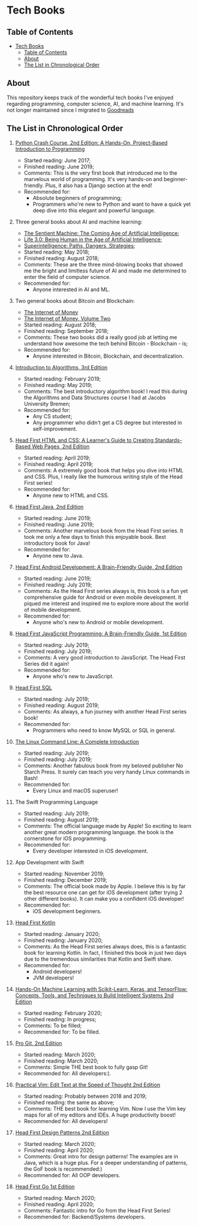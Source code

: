 # Tech Books

## Table of Contents

* [Tech Books](#tech-books)
  * [Table of Contents](#table-of-contents)
  * [About](#about)
  * [The List in Chronological Order](#the-list-in-chronological-order)

## About

This repository keeps track of the wonderful tech books I've enjoyed regarding programming, computer science, AI, and machine learning. It's not longer maintained since I migrated to [Goodreads](https://www.goodreads.com/review/list/70012245-tianyao-chen?shelf=tech-books)

## The List in Chronological Order

1. [Python Crash Course, 2nd Edition: A Hands-On, Project-Based Introduction to Programming](https://www.amazon.com/Python-Crash-Course-2nd-Edition/dp/1593279280/ref=sr_1_1?keywords=python+crash+course&qid=1558808134&s=gateway&sr=8-1)

    * Started reading: June 2017;
    * Finished reading: June 2019;
    * Comments: This is *the* very first book that introduced me to the marvelous world of programming. It's very hands-on and beginner-friendly. Plus, it also has a Django section at the end!
    * Recommended for:
        * Absolute beginners of programming;
        * Programmers who're new to Python and want to have a quick yet deep dive into this elegant and powerful language.

2. Three general books about AI and machine learning:

    * [The Sentient Machine: The Coming Age of Artificial Intelligence](https://www.amazon.com/Sentient-Machine-Coming-Artificial-Intelligence/dp/1501144677/ref=sr_1_1?crid=2TICLV1W085JT&keywords=the+sentient+machine&qid=1556459943&s=gateway&sprefix=the+sentinel%2Caps%2C216&sr=8-1);
    * [Life 3.0: Being Human in the Age of Artificial Intelligence](https://www.amazon.com/Life-3-0-Being-Artificial-Intelligence/dp/1101970316/ref=sr_1_1?keywords=life+3.0&qid=1556459898&s=gateway&sr=8-1);
    * [Superintelligence: Paths, Dangers, Strategies](https://www.amazon.com/Superintelligence-Dangers-Strategies-Nick-Bostrom/dp/0198739834/ref=sr_1_1?crid=NLVVM0KYB1PE&keywords=superintelligence+by+nick+bostrom&qid=1556459925&s=gateway&sprefix=superinte%2Caps%2C217&sr=8-1);
    * Started reading: May 2018;
    * Finished reading: August 2018;
    * Comments: These are the three mind-blowing books that showed me the bright and limitless future of AI and made me determined to enter the field of computer science.
    * Recommended for:
       * Anyone interested in AI and ML.

3. Two general books about Bitcoin and Blockchain:

    * [The Internet of Money](https://www.amazon.com/Internet-Money-Andreas-M-Antonopoulos/dp/1537000454/ref=sr_1_1?keywords=the+internet+of+money&qid=1562252001&s=gateway&sr=8-1)
    * [The Internet of Money, Volume Two](https://www.amazon.com/Internet-Money-Andreas-M-Antonopoulos/dp/194791006X/ref=sr_1_5?keywords=the+internet+of+money&qid=1562252138&s=gateway&sr=8-5)
    * Started reading: August 2018;
    * Finished reading: September 2018;
    * Comments: These two books did a really good job at letting me understand how awesome the tech behind Bitcoin - Blockchain - is;
    * Recommended for:
        * Anyone interested in Bitcoin, Blockchain, and decentralization.

4. [Introduction to Algorithms, 3rd Edition](https://www.amazon.com/Introduction-Algorithms-3rd-MIT-Press/dp/0262033844/ref=sr_1_1?keywords=introduction+to+algorithms&qid=1562252818&s=gateway&sr=8-1)

    * Started reading: February 2019;
    * Finished reading: May 2019;
    * Comments: The best introductory algorithm book! I read this during the Algorithms and Data Structures course I had at Jacobs University Bremen;
    * Recommended for:
        * Any CS student;
        * Any programmer who didn't get a CS degree but interested in self-improvement.

5. [Head First HTML and CSS: A Learner's Guide to Creating Standards-Based Web Pages, 2nd Edition](https://www.amazon.com/Head-First-HTML-CSS-Standards-Based/dp/0596159900/ref=sr_1_1?keywords=head+first+html+and+css&qid=1562253070&s=gateway&sr=8-1)

    * Started reading: April 2019;
    * Finished reading: April 2019;
    * Comments: A extremely good book that helps you dive into HTML and CSS. Plus, I really like the humorous writing style of the Head First series!
    * Recommended for:
        * Anyone new to HTML and CSS.

6. [Head First Java, 2nd Edition](https://www.amazon.com/Head-First-Java-Kathy-Sierra/dp/0596009208/ref=sr_1_1?keywords=head+first+java&qid=1562253394&s=gateway&sr=8-1)

    * Started reading: June 2019;
    * Finished reading: June 2019;
    * Comments: Another marvelous book from the Head First series. It took me only a few days to finish this enjoyable book. Best introductory book for Java!
    * Recommended for:
        * Anyone new to Java.

7. [Head First Android Development: A Brain-Friendly Guide, 2nd Edition](https://www.amazon.com/Head-First-Android-Development-Brain-Friendly/dp/1491974052/ref=sr_1_1?keywords=head+first+android&qid=1562253583&s=gateway&sr=8-1)

    * Started reading: June 2019;
    * Finished reading: July 2019;
    * Comments: As the Head First series always is, this book is a fun yet comprehensive guide for Android or even mobile development. It piqued me interest and inspired me to explore more about the world of mobile development.
    * Recommended for:
        * Anyone who's new to Android or mobile development.

8. [Head First JavaScript Programming: A Brain-Friendly Guide, 1st Edition](https://www.amazon.com/Head-First-JavaScript-Programming-Brain-Friendly/dp/144934013X/ref=sr_1_1?crid=2NISC4BUYXL03&keywords=head+first+javascript+programming&qid=1562253717&s=gateway&sprefix=head+first+javascript%2Caps%2C402&sr=8-1)

    * Started reading: July 2019;
    * Finished reading: July 2019;
    * Comments: A very good introduction to JavaScript. The Head First Series did it again!
    * Recommended for:
        * Anyone who's new to JavaScript.

9. [Head First SQL](https://www.amazon.com/Head-First-SQL-Brain-Learners/dp/0596526849/ref=sr_1_1?keywords=head+first+sql&qid=1563719318&s=gateway&sr=8-1)

    * Started reading: July 2019;
    * Finished reading: August 2019;
    * Comments: As always, a fun journey with another Head First series book!
    * Recommended for:
        * Programmers who need to know MySQL or SQL in general.

10. [The Linux Command Line: A Complete Introduction](https://www.amazon.com/Linux-Command-Line-Complete-Introduction-dp-1593273894/dp/1593273894/ref=mt_paperback?_encoding=UTF8&me=&qid=1564723984)

    * Started reading: July 2019;
    * Finished reading: July 2019;
    * Comments: Another fabulous book from my beloved publisher No Starch Press. It surely can teach you very handy Linux commands in Bash!
    * Recommended for:
        * Every Linux and macOS superuser!

11. The Swift Programming Language

    * Started reading: July 2019;
    * Finished reading: August 2019;
    * Comments: The official language made by Apple! So exciting to learn another great modern programming language. the book is the cornerstone for iOS programming.
    * Recommended for:
        * Every developer interested in iOS development.

12. App Development with Swift

    * Started reading: November 2019;
    * Finished reading: December 2019;
    * Comments: The official book made by Apple. I believe this is by far the best resource one can get for iOS development (after trying 2 other different books). It can make you a confident iOS developer!
    * Recommended for:
        * iOS development beginners.

13. [Head First Kotlin](https://www.amazon.com/Head-First-Kotlin-Brain-Friendly-Guide/dp/1491996692/ref=sr_1_1?crid=1TTZWEXZ1K0RX&keywords=head+first+kotlin&qid=1579714711&sprefix=head+first+Kotlin%2Caps%2C345&sr=8-1)

    * Started reading: January 2020;
    * Finished reading: January 2020;
    * Comments: As the Head First series always does, this is a fantastic book for learning Kotlin. In fact, I finished this book in just two days due to the tremendous similarities that Kotlin and Swift share.
    * Recommended for:
        * Android developers!
        * JVM developers!

14. [Hands-On Machine Learning with Scikit-Learn, Keras, and TensorFlow: Concepts, Tools, and Techniques to Build Intelligent Systems 2nd Edition](https://www.amazon.com/Hands-Machine-Learning-Scikit-Learn-TensorFlow/dp/1492032646/ref=sr_1_1?crid=1HEGLYDT1L4CK&keywords=hands+on+machine+learning&qid=1580677520&sprefix=hands+on+ma%2Caps%2C221&sr=8-1)

    * Started reading: February 2020;
    * Finished reading: In progress;
    * Comments: To be filled;
    * Recommended for: To be filled.

15. [Pro Git, 2nd Edition](https://git-scm.com/book)

    * Started reading: March 2020;
    * Finished reading: March 2020;
    * Comments: Simple THE best book to fully gasp Git!
    * Recommended for: All developers:).

16. [Practical Vim: Edit Text at the Speed of Thought 2nd Edition](https://www.amazon.com/Practical-Vim-Edit-Speed-Thought-dp-1680501275/dp/1680501275/ref=mt_paperback?_encoding=UTF8&me=&qid=1585561819)

    * Started reading: Probably between 2018 and 2019;
    * Finished reading: the same as above;
    * Comments: THE best book for learning Vim. Now I use the Vim key maps for all of my editors and IDEs. A huge productivity boost!
    * Recommended for: All developers!

17. [Head First Design Patterns 2nd Edition](https://www.amazon.com/Head-First-Design-Patterns-Brain-Friendly-dp-0596007124/dp/0596007124/ref=mt_paperback?_encoding=UTF8&me=&qid=1586770225)

    * Started reading: March 2020;
    * Finished reading: April 2020;
    * Comments: Great intro for design patterns! The examples are in Java, which is a huge plus. For a deeper understanding of patterns, the GoF book is recommended:)
    * Recommended for: All OOP developers.

18. [Head First Go 1st Edition](https://www.amazon.com/Head-First-Go-Jay-McGavren/dp/1491969555)

    * Started reading: March 2020;
    * Finished reading: April 2020;
    * Comments: Fantastic intro for Go from the Head First Series!
    * Recommended for: Backend/Systems developers.
